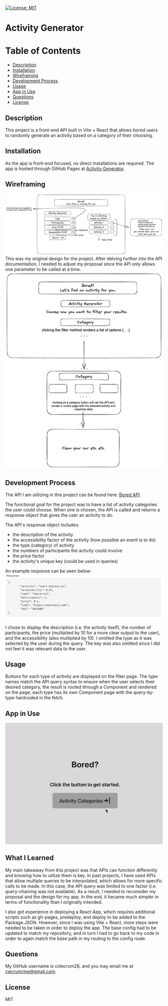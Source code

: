   [![License: MIT](https://img.shields.io/badge/License-MIT-yellow.svg)](https://opensource.org/licenses/MIT)
# Activity Generator

# Table of Contents
- [Description](#description)
- [Installation](#installation)
- [Wireframing](#wireframing)
- [Development Process](#development-process)
- [Usage](#usage)
- [App in Use](#app-in-use)
- [Questions](#questions)
- [License](#license)
## Description
This project is a front-end API built in Vite + React that allows bored users to randomly generate an activity based on a category of their choosing.
## Installation
As the app is front-end focused, no direct installations are required. The app is hosted through GitHub Pages at [Activity Generator](https://colecrum26.github.io/activity-generator/).
## Wireframing
![website wireframe](/images/wireframe.png)
This was my original design for the project. After delving further into the API documentation, I needed to adjust my proposal since the API only allows one parameter to be called at a time.
![updated wireframe](/images/newWireframe.png)
## Development Process
The API I am utilizing in this project can be found here:
[Bored API](https://www.boredapi.com/documentation).

The functional goal for the project was to have a list of activity categories the user could choose. When one is chosen, the API is called and returns a response object that gives the user an activity to do.

The API's response object includes:
- the description of the activity
- the accessibility factor of the activity (how possible an event is to do)
- the type (category) of activity
- the numbers of participants the activity could involve
- the price factor
- the activity's unique key (could be used in queries)

An example response can be seen below:
![example API response](/images/response.png)

I chose to display the description (i.e. the activity itself), the number of participants, the price (multiplied by 10 for a more clear output to the user), and the accessibility (also multiplied by 10). I omitted the type as it was selected by the user during the query. The key was also omitted since I did not feel it was relevant data to the user.

## Usage
Buttons for each type of activity are displayed on the filter page. The type names match the API query syntax to ensure when the user selects their desired category, the result is routed through a Component and rendered on the page; each type has its own Component page with the query-by-type hardcoded in the fetch.

## App in Use
![Activity Generator in Use](./images/ag.gif)

## What I Learned
My main takeaway from this project was that APIs can function differently and knowing how to utilize them is key. In past projects, I have used APIs that allow multiple queries to be interpolated, which allows for more specific calls to be made. In this case, the API query was limited to one factor (i.e. query-chaining was not available). As a result, I needed to reconsider my proposal and the design for my app. In the end, it became much simpler in terms of functionality than I originally intended.

I also got experience in deploying a React App, which requires additional scripts such as gh-pages, predeploy, and deploy to be added to the Package.JSON. However, since I was using Vite + React, more steps were needed to be taken in order to deploy the app. The base config had to be updated to match my repository, and in turn I had to go back to my code in order to again match the base path in my routing to the config route.
## Questions
My GitHub username is colecrum26, and you may email me at cwcrumrine@gmail.com.

## License
MIT
